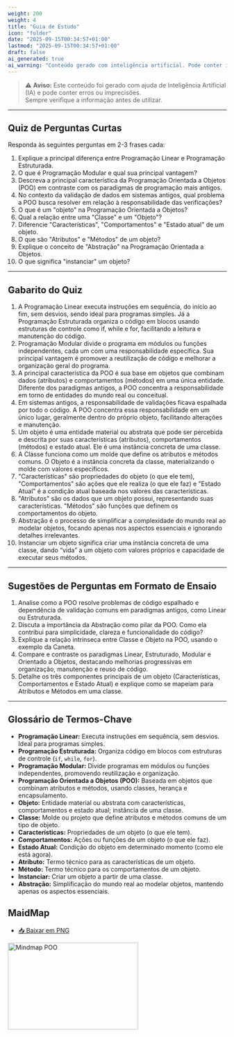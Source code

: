 ```yaml
---
weight: 200
weight: 4
title: "Guia de Estudo"
icon: "folder"
date: "2025-09-15T00:34:57+01:00"
lastmod: "2025-09-15T00:34:57+01:00"
draft: false
ai_generated: true
ai_warning: "Conteúdo gerado com inteligência artificial. Pode conter imprecisões ou erros."
---
```


> ⚠️ **Aviso:** Este conteúdo foi gerado com ajuda de Inteligência Artificial (IA) e pode conter erros ou imprecisões.  
> Sempre verifique a informação antes de utilizar.

---

## Quiz de Perguntas Curtas

Responda às seguintes perguntas em 2-3 frases cada:

1. Explique a principal diferença entre Programação Linear e Programação Estruturada.
2. O que é Programação Modular e qual sua principal vantagem?
3. Descreva a principal característica da Programação Orientada a Objetos (POO) em contraste com os paradigmas de programação mais antigos.
4. No contexto da validação de dados em sistemas antigos, qual problema a POO busca resolver em relação à responsabilidade das verificações?
5. O que é um "objeto" na Programação Orientada a Objetos?
6. Qual a relação entre uma "Classe" e um "Objeto"?
7. Diferencie "Características", "Comportamentos" e "Estado atual" de um objeto.
8. O que são "Atributos" e "Métodos" de um objeto?
9. Explique o conceito de "Abstração" na Programação Orientada a Objetos.
10. O que significa "instanciar" um objeto?

---

## Gabarito do Quiz

1. A Programação Linear executa instruções em sequência, do início ao fim, sem desvios, sendo ideal para programas simples. Já a Programação Estruturada organiza o código em blocos usando estruturas de controle como if, while e for, facilitando a leitura e manutenção do código.
2. Programação Modular divide o programa em módulos ou funções independentes, cada um com uma responsabilidade específica. Sua principal vantagem é promover a reutilização de código e melhorar a organização geral do programa.
3. A principal característica da POO é sua base em objetos que combinam dados (atributos) e comportamentos (métodos) em uma única entidade. Diferente dos paradigmas antigos, a POO concentra a responsabilidade em torno de entidades do mundo real ou conceitual.
4. Em sistemas antigos, a responsabilidade de validações ficava espalhada por todo o código. A POO concentra essa responsabilidade em um único lugar, geralmente dentro do próprio objeto, facilitando alterações e manutenção.
5. Um objeto é uma entidade material ou abstrata que pode ser percebida e descrita por suas características (atributos), comportamentos (métodos) e estado atual. Ele é uma instância concreta de uma classe.
6. A Classe funciona como um molde que define os atributos e métodos comuns. O Objeto é a instância concreta da classe, materializando o molde com valores específicos.
7. "Características" são propriedades do objeto (o que ele tem), "Comportamentos" são ações que ele realiza (o que ele faz) e "Estado Atual" é a condição atual baseada nos valores das características.
8. "Atributos" são os dados que um objeto possui, representando suas características. "Métodos" são funções que definem os comportamentos do objeto.
9. Abstração é o processo de simplificar a complexidade do mundo real ao modelar objetos, focando apenas nos aspectos essenciais e ignorando detalhes irrelevantes.
10. Instanciar um objeto significa criar uma instância concreta de uma classe, dando “vida” a um objeto com valores próprios e capacidade de executar seus métodos.

---

## Sugestões de Perguntas em Formato de Ensaio

1. Analise como a POO resolve problemas de código espalhado e dependência de validação comuns em paradigmas antigos, como Linear ou Estruturada.
2. Discuta a importância da Abstração como pilar da POO. Como ela contribui para simplicidade, clareza e funcionalidade do código?
3. Explique a relação intrínseca entre Classe e Objeto na POO, usando o exemplo da Caneta.
4. Compare e contraste os paradigmas Linear, Estruturado, Modular e Orientado a Objetos, destacando melhorias progressivas em organização, manutenção e reuso de código.
5. Detalhe os três componentes principais de um objeto (Características, Comportamentos e Estado Atual) e explique como se mapeiam para Atributos e Métodos em uma classe.

---

## Glossário de Termos-Chave

- **Programação Linear:** Executa instruções em sequência, sem desvios. Ideal para programas simples.
- **Programação Estruturada:** Organiza código em blocos com estruturas de controle (`if`, `while`, `for`).
- **Programação Modular:** Divide programas em módulos ou funções independentes, promovendo reutilização e organização.
- **Programação Orientada a Objetos (POO):** Baseada em objetos que combinam atributos e métodos, usando classes, herança e encapsulamento.
- **Objeto:** Entidade material ou abstrata com características, comportamentos e estado atual; instância de uma classe.
- **Classe:** Molde ou projeto que define atributos e métodos comuns de um tipo de objeto.
- **Características:** Propriedades de um objeto (o que ele tem).
- **Comportamentos:** Ações ou funções de um objeto (o que ele faz).
- **Estado Atual:** Condição do objeto em determinado momento (como ele está agora).
- **Atributo:** Termo técnico para as características de um objeto.
- **Método:** Termo técnico para os comportamentos de um objeto.
- **Instanciar:** Criar um objeto a partir de uma classe.
- **Abstração:** Simplificação do mundo real ao modelar objetos, mantendo apenas os aspectos essenciais.

## MaidMap

- [📥 Baixar em PNG](/images/poo_mindmap.png)

<img src="/images/poo_mindmap.png" alt="Mindmap POO" width="300" height="200">
